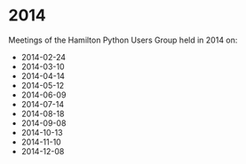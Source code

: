 # 2014

Meetings of the Hamilton Python Users Group held in 2014 on:

* 2014-02-24
* 2014-03-10
* 2014-04-14
* 2014-05-12
* 2014-06-09
* 2014-07-14
* 2014-08-18
* 2014-09-08
* 2014-10-13
* 2014-11-10
* 2014-12-08
